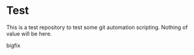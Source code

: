 # Test
This is a test repository to test some git automation scripting. Nothing of value will be here.

bigfix
